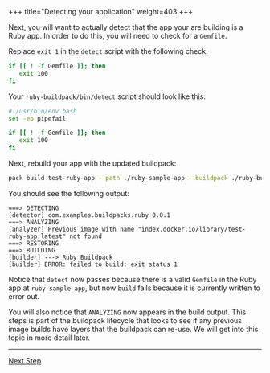 
+++
title="Detecting your application"
weight=403
+++

Next, you will want to actually detect that the app your are building is a Ruby app. In order to do this, you will need to check for a `Gemfile`.

Replace `exit 1` in the `detect` script with the following check:

```bash
if [[ ! -f Gemfile ]]; then
   exit 100
fi
```

Your `ruby-buildpack/bin/detect` script should look like this:

```bash
#!/usr/bin/env bash
set -eo pipefail

if [[ ! -f Gemfile ]]; then
   exit 100
fi
```

Next, rebuild your app with the updated buildpack:

```bash
pack build test-ruby-app --path ./ruby-sample-app --buildpack ./ruby-buildpack
```

You should see the following output:

```
===> DETECTING
[detector] com.examples.buildpacks.ruby 0.0.1
===> ANALYZING
[analyzer] Previous image with name "index.docker.io/library/test-ruby-app:latest" not found
===> RESTORING
===> BUILDING
[builder] ---> Ruby Buildpack
[builder] ERROR: failed to build: exit status 1
```

Notice that `detect` now passes because there is a valid `Gemfile` in the Ruby app at `ruby-sample-app`, but now `build` fails because it is currently written to error out.

You will also notice that `ANALYZING` now appears in the build output. This steps is part of the buildpack lifecycle that looks to see if any previous image builds have layers that the buildpack can re-use. We will get into this topic in more detail later.

---

<a href="/docs/buildpack-author-guide/create-buildpack/build-app" class="button bg-pink">Next Step</a>
